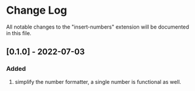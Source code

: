# Change Log

All notable changes to the "insert-numbers" extension will be documented in this file.

## [0.1.0] - 2022-07-03

### Added

1. simplify the number formatter, a single number is functional as well.
